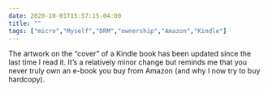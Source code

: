 ```yaml
---
date: 2020-10-01T15:57:15-04:00
title: ""
tags: ["micro","Myself","DRM","ownership","Amazon","Kindle"]
---
```

The artwork on the “cover” of a Kindle book has been updated since the last time I read it. It’s a relatively minor change but reminds me that you never truly own an e-book you buy from Amazon (and why I now try to buy hardcopy).
